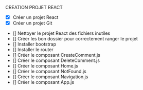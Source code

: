 CREATION PROJET REACT

- [x]  Créer un projet React
- [x]   Créer un projet Git
- []  Nettoyer le projet React des fichiers inutiles
- [] Créer les bon dossier pour correctement ranger le projet
- []  Installer bootstrap
- []  Installer le router
- []  Créer le composant CreateComment.js
- []  Créer le composant DeleteComment.js
- []  Créer le composant Home.js
- []  Créer le composant NotFound.js
- []  Créer le composant Navigation.js
- []  Créer le composant App.js
